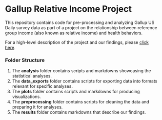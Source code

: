 # Gallup Relative Income Project

This repository contains code for pre-processing and analyzing Gallup US Daily survey 
data as part of a project on the relationship between reference group income 
(also known as relative income) and health behaviors.

For a high-level description of the project and our findings, please [click here](https://github.com/djolear/gallup_rs/blob/main/results/main.md).

### Folder Structure

1. The **analysis** folder contains scripts and markdowns showcasing the statistical analyses.
2. The **data_exports** folder contains scripts for exporting data into formats relevant for specific analyses.
3. The **plots** folder contains scripts and markdowns for producing visualizations.
4. The **preprocessing** folder contains scripts for cleaning the data and preparing it for analyses.
5. The **results** folder contains markdowns that describe our findings.